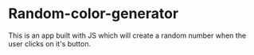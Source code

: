 # Random-color-generator
This is an app built with JS which will create a random number when the user clicks on it's button.
